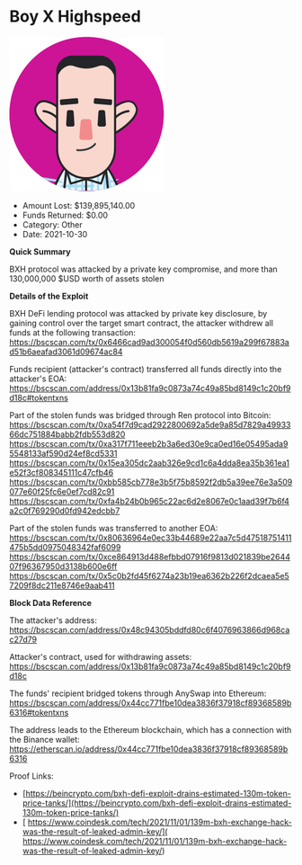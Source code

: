 # Boy X Highspeed
![Boy X Highspeed](/rektimages/Boy-X-Highspeed.png)
- Amount Lost: $139,895,140.00
- Funds Returned: $0.00
- Category: Other
- Date: 2021-10-30

**Quick Summary**

BXH protocol was attacked by a private key compromise, and more than 130,000,000 $USD worth of assets stolen

  


 **Details of the Exploit**

BXH DeFi lending protocol was attacked by private key disclosure, by gaining control over the target smart contract, the attacker withdrew all funds at the following transaction:  
https://bscscan.com/tx/0x6466cad9ad300054f0d560db5619a299f67883ad51b6aeafad3061d09674ac84  
  
Funds recipient (attacker's contract) transferred all funds directly into the attacker's EOA:  
https://bscscan.com/address/0x13b81fa9c0873a74c49a85bd8149c1c20bf9d18c#tokentxns  
  
Part of the stolen funds was bridged through Ren protocol into Bitcoin:  
https://bscscan.com/tx/0xa54f7d9cad2922800692a5de9a85d7829a4993366dc751884babb2fdb553d820  
https://bscscan.com/tx/0xa317f711eeeb2b3a6ed30e9ca0ed16e05495ada95548133af590d24ef8cd5331  
https://bscscan.com/tx/0x15ea305dc2aab326e9cd1c6a4dda8ea35b361ea1e52f3cf808345111c47cfb46  
https://bscscan.com/tx/0xbb585cb778e3b5f75b8592f2db5a39ee76e3a509077e60f25fc6e0ef7cd82c91  
https://bscscan.com/tx/0xfa4b24b0b965c22ac6d2e8067e0c1aad39f7b6f4a2c0f769290d0fd942edcbb7  
  
Part of the stolen funds was transferred to another EOA:  
https://bscscan.com/tx/0x80636964e0ec33b44689e22aa7c5d47518751411475b5dd0975048342faf6099  
https://bscscan.com/tx/0xce864913d488efbbd07916f9813d021839be264407f96367950d3138b600e6ff  
https://bscscan.com/tx/0x5c0b2fd45f6274a23b19ea6362b226f2dcaea5e57209f8dc211e8746e9aab411  
  


 **Block Data Reference**

The attacker's address:  
https://bscscan.com/address/0x48c94305bddfd80c6f4076963866d968cac27d79  
  
Attacker's contract, used for withdrawing assets:  
https://bscscan.com/address/0x13b81fa9c0873a74c49a85bd8149c1c20bf9d18c

  


The funds' recipient bridged tokens through AnySwap into Ethereum:  
https://bscscan.com/address/0x44cc771fbe10dea3836f37918cf89368589b6316#tokentxns  
  
The address leads to the Ethereum blockchain, which has a connection with the Binance wallet:  
https://etherscan.io/address/0x44cc771fbe10dea3836f37918cf89368589b6316

  



Proof Links:
- [https://beincrypto.com/bxh-defi-exploit-drains-estimated-130m-token-price-tanks/](https://beincrypto.com/bxh-defi-exploit-drains-estimated-130m-token-price-tanks/)
- [ https://www.coindesk.com/tech/2021/11/01/139m-bxh-exchange-hack-was-the-result-of-leaked-admin-key/]( https://www.coindesk.com/tech/2021/11/01/139m-bxh-exchange-hack-was-the-result-of-leaked-admin-key/)


